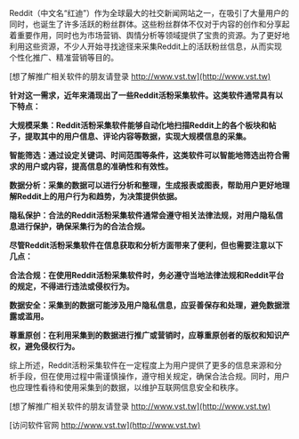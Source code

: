 Reddit（中文名“红迪”）作为全球最大的社交新闻网站之一，在吸引了大量用户的同时，也诞生了许多活跃的粉丝群体。这些粉丝群体不仅对于内容的创作和分享起着重要作用，同时也为市场营销、舆情分析等领域提供了宝贵的资源。为了更好地利用这些资源，不少人开始寻找途径来采集Reddit上的活跃粉丝信息，从而实现个性化推广、精准营销等目的。

[想了解推广相关软件的朋友请登录 http://www.vst.tw](http://www.vst.tw)

**针对这一需求，近年来涌现出了一些Reddit活粉采集软件。这类软件通常具有以下特点：**

**大规模采集：Reddit活粉采集软件能够自动化地扫描Reddit上的各个板块和帖子，提取其中的用户信息、评论内容等数据，实现大规模信息的采集。**

**智能筛选：通过设定关键词、时间范围等条件，这类软件可以智能地筛选出符合需求的用户或内容，提高信息的准确性和有效性。**

**数据分析：采集的数据可以进行分析和整理，生成报表或图表，帮助用户更好地理解Reddit上的用户行为和趋势，为决策提供依据。**

**隐私保护：合法的Reddit活粉采集软件通常会遵守相关法律法规，对用户隐私信息进行保护，确保采集行为的合法合规。**

**尽管Reddit活粉采集软件在信息获取和分析方面带来了便利，但也需要注意以下几点：**

**合法合规：在使用Reddit活粉采集软件时，务必遵守当地法律法规和Reddit平台的规定，不得进行违法或侵权行为。**

**数据安全：采集到的数据可能涉及用户隐私信息，应妥善保存和处理，避免数据泄露或滥用。**

**尊重原创：在利用采集到的数据进行推广或营销时，应尊重原创者的版权和知识产权，避免侵权行为。**

综上所述，Reddit活粉采集软件在一定程度上为用户提供了更多的信息来源和分析手段，但在使用过程中需谨慎操作，遵守相关规定，确保合法合规。同时，用户也应理性看待和使用采集到的数据，以维护互联网信息安全和秩序。

[想了解推广相关软件的朋友请登录 http://www.vst.tw](http://www.vst.tw)


[访问软件官网 http://www.vst.tw](http://www.vst.tw)
